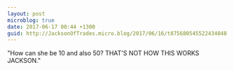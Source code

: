 ```yaml
---
layout: post
microblog: true
date: 2017-06-17 00:44 +1300
guid: http://JacksonOfTrades.micro.blog/2017/06/16/t875680545522434048.html
---
```

"How can she be 10 and also 50? THAT'S NOT HOW THIS WORKS JACKSON."
